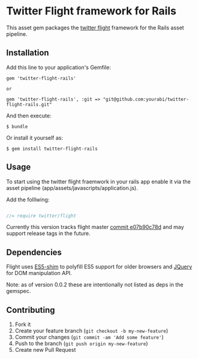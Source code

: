 # Twitter Flight framework for Rails

This asset gem packages the [twitter flight](https://github.com/twitter/flight/) framework for the Rails asset pipeline.

## Installation

Add this line to your application's Gemfile:

    gem 'twitter-flight-rails'

    or

    gem 'twitter-flight-rails', :git => "git@github.com:yourabi/twitter-flight-rails.git"
    

And then execute:

    $ bundle

Or install it yourself as:

    $ gem install twitter-flight-rails

## Usage

To start using the twitter flight fraemwork in your rails app enable it via the asset pipeline (app/assets/javascripts/application.js).

Add the folllwing:

```js

//= require twitter/flight                                                                                                                                                                                                                             

```

Currently this version tracks flight master [commit e07b90c78d](https://github.com/twitter/flight/commit/e07b90c78d416549455354cbcd3e7f8a001c4fdf) and may support release tags in the future.

## Dependencies

Flight uses [ES5-shim](https://github.com/kriskowal/es5-shim) to polyfill ES5 support for older browsers and [JQuery](http://jquery.com) for DOM manipulation API. 

Note: as of version 0.0.2 these are intentionally not listed as deps in the gemspec.

## Contributing

1. Fork it
2. Create your feature branch (`git checkout -b my-new-feature`)
3. Commit your changes (`git commit -am 'Add some feature'`)
4. Push to the branch (`git push origin my-new-feature`)
5. Create new Pull Request
